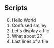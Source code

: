 ## Scripts
0. Hello World
1. Confused smiley
2. Let's display a file
3. What about 2?
4. Last lines of a file
